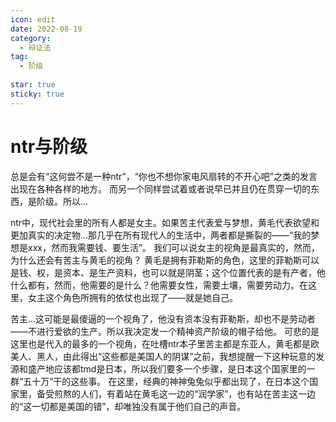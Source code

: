 ```yaml
---
icon: edit
date: 2022-08-19
category:
  - 辩证法
tag:
  - 阶级
  
star: true
sticky: true
---
```


# ntr与阶级

总是会有“这何尝不是一种ntr”，“你也不想你家电风扇转的不开心吧”之类的发言出现在各种各样的地方。
而另一个同样尝试着或者说早已并且仍在贯穿一切的东西，是阶级。所以...


ntr中，现代社会里的所有人都是女主。如果苦主代表爱与梦想，黄毛代表欲望和更加真实的决定物…那几乎在所有现代人的生活中，两者都是撕裂的——“我的梦想是xxx，然而我需要钱、要生活”。
我们可以说女主的视角是最真实的，然而，为什么还会有苦主与黄毛的视角？
黄毛是拥有菲勒斯的角色，这里的菲勒斯可以是钱、权，是资本、是生产资料，也可以就是阴茎；这个位置代表的是有产者，他什么都有，然而，他需要的是什么？他需要女性，需要土壤，需要劳动力。在这里，女主这个角色所拥有的依仗也出现了——就是她自己。

苦主…这可能是最傻逼的一个视角了，他没有资本没有菲勒斯，却也不是劳动者——不进行爱欲的生产。所以我决定发一个精神资产阶级的帽子给他。
可悲的是这里也是代入的最多的一个视角，在吐槽ntr本子里苦主都是东亚人，黄毛都是欧美人、黑人，由此得出“这些都是美国人的阴谋”之前，我想提醒一下这种玩意的发源和盛产地应该都tmd是日本，所以我们要多一个步骤，是日本这个国家里的一群“五十万”干的这些事。
在这里，经典的神神兔兔似乎都出现了，在日本这个国家里，备受煎熬的人们，有着站在黄毛这一边的“润学家”，也有站在苦主这一边的“这一切都是美国的错”，却唯独没有属于他们自己的声音。